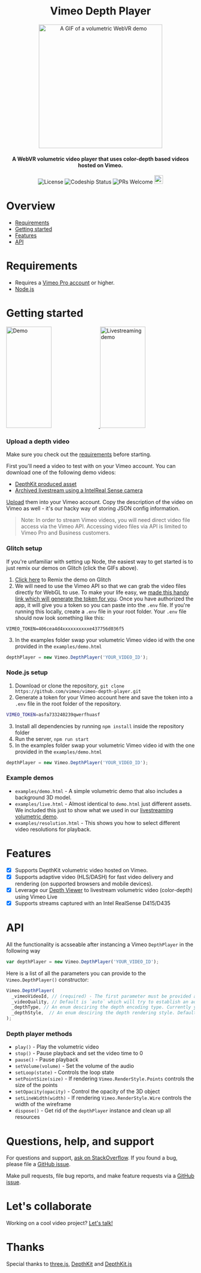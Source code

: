 <h1 align="center">Vimeo Depth Player</h1>
<p align="center">
<img src="https://i.imgur.com/xuXsLJC.gif" alt="A GIF of a volumetric WebVR demo" height="330" />
</p>

<h4 align="center">A WebVR volumetric video player that uses color-depth based videos hosted on Vimeo.</h4>

<p align="center">
  <img src="https://img.shields.io/badge/License-MIT-yellow.svg" alt="License">
  <img src="https://app.codeship.com/projects/9ce7c020-7326-0136-9217-52081b953558/status?branch=master" alt="Codeship Status" />
  <img src="https://img.shields.io/badge/PRs-welcome-brightgreen.svg?style=flat-square" alt="PRs Welcome">
  <a href="https://glitch.com/edit/#!/remix/vimeo-depth-player-playback">
    <img src="https://cdn.glitch.com/2bdfb3f8-05ef-4035-a06e-2043962a3a13%2Fremix%402x.png?1513093958726" alt="remix button" aria-label="remix" height="23" alt="Glitch">
  </a>
</p>


# Overview
- [Requirements](#requirements)
- [Getting started](#getting-started)
- [Features](#features)
- [API](#api)

# Requirements
* Requires a [Vimeo Pro account](https://vimeo.com) or higher. 
* [Node.js](https://nodejs.org)


# Getting started
<a href="https://vimeo-depth-player-playback.glitch.me/">
  <img alt="Demo" target="_blank" src="https://i.imgur.com/KB9D16o.gif" height="270" width="49%">
</a>
<a href="https://vimeo-volumetric-video-livestreaming.glitch.me">
  <img alt="Livestreaming demo" target="_blank" src="https://i.imgur.com/IO21VAX.gif" height="270" width="49%">
</a>

### Upload a depth video
Make sure you check out the [requirements](#requirements) before starting.

First you'll need a video to test with on your Vimeo account. You can download one of the following demo videos:
* [DepthKit produced asset](https://vimeo.com/279527916) 
* [Archived livestream using a IntelReal Sense camera](https://vimeo.com/280565863) 

[Upload](https://vimeo.com/upload) them into your Vimeo account. Copy the description of the video on Vimeo as well - it's our hacky way of storing JSON config information. 

> Note: In order to stream Vimeo videos, you will need direct video file access via the Vimeo API. Accessing video files via API is limited to Vimeo Pro and Business customers.

### Glitch setup
If you're unfamiliar with setting up Node, the easiest way to get started is to just remix our demos on Glitch (click the GIFs above).

1. [Click here](https://glitch.com/edit/#!/remix/vimeo-depth-player-playback) to Remix the demo on Glitch
2. We will need to use the Vimeo API so that we can grab the video files directly for WebGL to use. To make your life easy, we [made this handy link which will generate the token for you](https://vimeo-authy.herokuapp.com/auth/vimeo/webgl). Once you have authorized the app, it will give you a token so you can paste into the `.env` file. If you're running this locally, create a `.env` file in your root folder. Your `.env` file should now look something like this:
```
VIMEO_TOKEN=406cea4d4xxxxxxxxxxe437756d036f5
```
3. In the examples folder swap your volumetric Vimeo video id with the one provided in the `examples/demo.html`
```js
depthPlayer = new Vimeo.DepthPlayer('YOUR_VIDEO_ID');
```

### Node.js setup
1. Download or clone the repository, `git clone https://github.com/vimeo/vimeo-depth-player.git`
2. Generate a token for your Vimeo account here and save the token into a `.env` file in the root folder of the repository.
```sh
VIMEO_TOKEN=asfa733240239qwerfhuasf
```
3. Install all dependencies by running `npm install` inside the repository folder
4. Run the server, `npm run start`
5. In the examples folder swap your volumetric Vimeo video id with the one provided in the `examples/demo.html`
```js
depthPlayer = new Vimeo.DepthPlayer('YOUR_VIDEO_ID');
```

### Example demos
* `examples/demo.html` - A simple volumetric demo that also includes a background 3D model.
* `examples/live.html` - Almost identical to `demo.html` just different assets. We included this just to show what we used in our [livestreaming volumetric demo](https://vimeo.com/280815263#t=8395s).
* `examples/resolution.html` - This shows you how to select different video resolutions for playback.

# Features

- [x] Supports DepthKit volumetric video hosted on Vimeo.
- [x] Supports adaptive video (HLS/DASH) for fast video delivery and rendering (on supported browsers and mobile devices).
- [x] Leverage our [Depth Viewer](http://github.com/vimeo/depth-viewer) to livestream volumetric video (color-depth) using Vimeo Live
- [x] Supports streams captured with an Intel RealSense D415/D435

# API
All the functionality is acsseable after instancing a Vimeo `DepthPlayer` in the following way
```js
var depthPlayer = new Vimeo.DepthPlayer('YOUR_VIDEO_ID');
```
Here is a list of all the parameters you can provide to the `Vimeo.DepthPlayer()` constructor:
```js
Vimeo.DepthPlayer(
  _vimeoVideoId, // (required) - The first parameter must be provided and describes the Vimeo video ID
  _videoQuality, // Default is `auto` which will try to establish an adaptive stream, you can specifiy a fixed width by providing a number instead.
  _depthType, // An enum desciring the depth encoding type. Currently you can choose between `Vimeo.DepthType.DepthKit` or `Vimeo.DepthType.RealSense`.
  _depthStyle,  // An enum desciring the depth rendering style. Default is `Vimeo.RenderStyle.Points`. Optionally you can use `Vimeo.RenderStyle.Mesh` or `Vimeo.RenderStyle.Wire`.
);
```

### Depth player methods

- `play()` - Play the volumetric video
- `stop()` - Pause playback and set the video time to 0
- `pause()` - Pause playback
- `setVolume(volume)` - Set the volume of the audio
- `setLoop(state)` - Controls the loop state
- `setPointSize(size)` - If rendering `Vimeo.RenderStyle.Points` controls the size of the points
- `setOpacity(opacity)` - Control the opacity of the 3D object
- `setLineWidth(width)` - If rendering `Vimeo.RenderStyle.Wire` controls the width of the wireframe
- `dispose()` - Get rid of the `depthPlayer` instance and clean up all resources

# Questions, help, and support
For questions and support, [ask on StackOverflow](https://stackoverflow.com/questions/ask/?tags=vimeo). If you found a bug, please file a [GitHub issue](https://github.com/vimeo/vimeo-depth-player/issues).

Make pull requests, file bug reports, and make feature requests via a [GitHub issue](https://github.com/vimeo/vimeo-depth-player/issues).

# Let's collaborate
Working on a cool video project? [Let's talk!](mailto:labs@vimeo.com)

# Thanks
Special thanks to [three.js](https://github.com/mrdoob/three.js), [DepthKit](https://depthkit.tv) and [DepthKit.js](https://github.com/juniorxsound/DepthKit.js)
